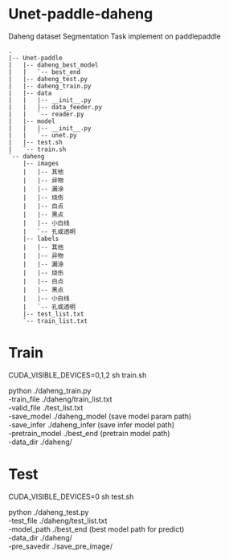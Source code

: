 # Unet-paddle-daheng
Daheng dataset Segmentation  Task implement on paddlepaddle
```
.
|-- Unet-paddle
|   |-- daheng_best_model
|   |   `-- best_end
|   |-- daheng_test.py
|   |-- daheng_train.py
|   |-- data
|   |   |-- __init__.py
|   |   |-- data_feeder.py
|   |   `-- reader.py
|   |-- model
|   |   |-- __init__.py
|   |   `-- unet.py
|   |-- test.sh
|   `-- train.sh
`-- daheng
    |-- images
    |   |-- 其他
    |   |-- 异物
    |   |-- 漏涂
    |   |-- 烧伤
    |   |-- 白点
    |   |-- 黑点
    |   |-- 小白线
    |   `-- 孔或透明
    |-- labels
    |   |-- 其他
    |   |-- 异物
    |   |-- 漏涂
    |   |-- 烧伤
    |   |-- 白点
    |   |-- 黑点
    |   |-- 小白线
    |   `-- 孔或透明
    |-- test_list.txt
    `-- train_list.txt
```

# Train
CUDA_VISIBLE_DEVICES=0,1,2 sh train.sh

python ./daheng_train.py \
    -train_file ./daheng/train_list.txt \
    -valid_file ./test_list.txt \
    -save_model ./daheng_model (save model param path)\
    -save_infer ./daheng_infer (save infer model path) \
    -pretrain_model ./best_end (pretrain model path) \
    -data_dir ./daheng/ 


# Test
CUDA_VISIBLE_DEVICES=0 sh test.sh

python ./daheng_test.py \
    -test_file ./daheng/test_list.txt \
    -model_path ./best_end (best model path for predict) \
    -data_dir ./daheng/ \
    -pre_savedir ./save_pre_image/ 

